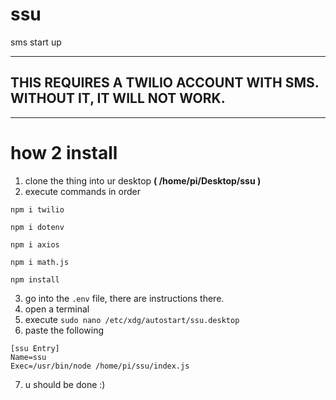 # ssu
sms start up

---------------------------
## **THIS REQUIRES A TWILIO ACCOUNT WITH SMS. WITHOUT IT, IT WILL NOT WORK.**
---------------------------
# how 2 install

1. clone the thing into ur desktop **( /home/pi/Desktop/ssu )**
2. execute commands in order

`npm i twilio`

`npm i dotenv`

`npm i axios`

`npm i math.js`

`npm install`

3. go into the `.env` file, there are instructions there.
4. open a terminal
5. execute `sudo nano /etc/xdg/autostart/ssu.desktop`
6. paste the following
```
[ssu Entry]
Name=ssu
Exec=/usr/bin/node /home/pi/ssu/index.js
```
7. u should be done  :)
